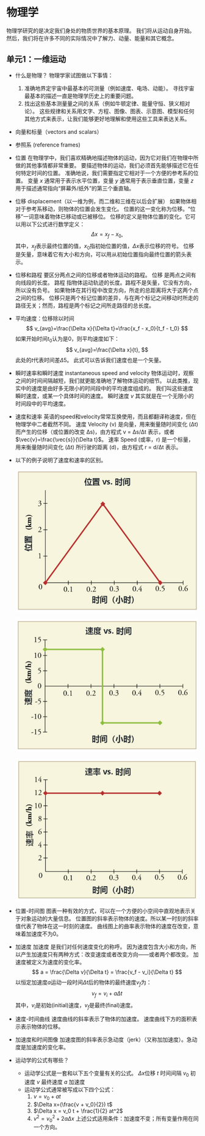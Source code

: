 
# 物理学
物理学研究的是决定我们身处的物质世界的基本原理。
我们将从运动自身开始。
然后，我们将在许多不同的实际情况中了解力、动量、能量和其它概念。

## 单元1：一维运动
* 什么是物理？
  物理学家试图做以下事情：
  1. 准确地界定宇宙中最基本的可测量（例如速度、电场、动能）。
	 寻找宇宙最基本的描述一直是物理学历史上的重要问题。
  2. 找出这些基本测量量之间的关系（例如牛顿定律、能量守恒、狭义相对论）。
	 这些规律和关系用文字、方程、图像、图表、示意图、模型和任何其他方式来表示，让我们能够更好地理解和使用这些工具来表达关系。
	
* 向量和标量（vectors and scalars）

* 参照系 (reference frames)

* 位置
  在物理学中，我们喜欢精确地描述物体的运动，因为它对我们在物理中所做的其他事情都非常重要。
  要描述物体的运动，我们必须首先能够描述它在任何特定时间的位置。
  准确地说，我们需要指定它相对于一个方便的参考系的位置。
  变量 ‍$x$ 通常用于表示水平位置，变量 ‍$y$ 通常用于表示垂直位置，变量 ‍$z$ 用于描述通常指向“屏幕外/纸外”的第三个垂直轴。
  
* 位移 displacement（以一维为例，而二维和三维在以后会扩展）
  如果物体相对于参考系移动，则物体的位置会发生变化。
  位置的这一变化称为位移。“位移”一词意味着物体已移动或已被移位。
  位移的定义是物体位置的变化。它可以用以下公式进行数学定义：
  $$
  \Delta x=x_f - x_0,
  $$
  其中，$x_f$表示最终位置的值，$x_0$指初始位置的值，$\Delta x$表示位移的符号。
  位移是矢量，意味着它有大小和方向，可以用从初始位置指向最终位置的箭头表示。
  
* 位移和路程
  要区分两点之间的位移或者物体运动的路程。
  位移 是两点之间有向线段的长度。
  路程 指物体运动轨迹的长度。路程不是矢量，它没有方向，所以没有负号。
  如果物体在其行程中改变方向，所走的总距离将大于这两个点之间的位移。
  位移只是两个标记位置的差异，与在两个标记之间移动时所走的路径无关；然而，路程是两个标记之间所走路径的总长度。
  
* 平均速度：位移除以时间
  $$
  v_{avg}=\frac{\Delta x}{\Delta t}=\frac{x_f - x_0}{t_f - t_0}
  $$
  如果开始时间$t_0$认为是0，则平均速度如下：
  $$
  v_{avg}=\frac{\Delta x}{t},
  $$
  此处的$t$代表时间差$\Delta 5$。
  此式可以告诉我们速度也是一个矢量。
  
* 瞬时速率和瞬时速度 instantaneous speed and velocity
  物体运动时，观察之间的时间间隔越短，我们就更能准确地了解物体运动的细节。
  以此类推，现实中的速度是由好多无限小的时间段中的平均速度组成的。
  我们叫这些速度 瞬时速度，或某一个具体时间的速度。
  瞬时速度 $v$ 其实就是在一个无限小的时间段中的平均速度。
  
* 速度和速率
  英语的speed和velocity常常互换使用，而且都翻译称速度，但在物理学中二者截然不同。
  速度 Velocity (v) 是向量，用来衡量随时间变化 (Δt) 而产生的位移（或位置的改变 Δs)，由方程式 v = Δs/Δt 表示，或者 $\vec{v}=\frac{\vec{s}}{\Delta t}$。
  速率 Speed (或率，r) 是一个标量，用来衡量随时间变化 (Δt) 所行驶的距离 (d)，由方程式 r = d/Δt 表示。 
  
* 以下的例子说明了速度和速率的区别。

  ![image-20240608170319526](u1一维运动.assets/image-20240608170319526.png)

  ![image-20240608170336481](u1一维运动.assets/image-20240608170336481.png)

  ![image-20240608170349334](u1一维运动.assets/image-20240608170349334.png)

* 位置-时间图
  图表一种有效的方式，可以在一个方便的小空间中直观地表示关于对象运动的大量信息。
  位置图的斜率表示物体的速度。所以某一时刻的斜率值代表了物体在这一时刻的速度。
  曲线图上的曲率表示物体的速度在改变，意味着加速度不为0。

* 加速度
  加速度 是我们对任何速度变化的称呼。
  因为速度包含大小和方向，所以产生加速度只有两种方式：改变速度或者改变方向——或者两个都改变。
  加速度被定义为速度的变化率。
  $$
  a = \frac{\Delta v}{\Delta t} = \frac{v_f - v_i}{\Delta t}
  $$
  以恒定加速度$a$运动一段时间$\Delta t$后的物体的最终速度$v_f$为：
  $$
  v_f = v_i + a \Delta t
  $$
  其中，$v_i$是初始(initial)速度，$v_f$是最终(final)速度。

* 速度-时间曲线
  速度曲线的斜率表示了物体的加速度。
  速度曲线下方的面积表示表示物体的位移。

* 加速度和时间图像
  加速度图的斜率表示急动度（jerk）（又称加加速度）。急动度是加速度的变化率。

* 运动学的公式有哪些？
  * 运动学公式是一套和以下五个变量有关的公式。
	$\Delta x$位移
	$t$ 时间间隔
	$v_0$ 初速度
	$v$ 最终速度
	$a$ 加速度
  * 运动学公式通常被写成以下四个公式：
	1. $v = v_0 + at$
	2. $\Delta x=(\frac{v + v_0}{2}) t$
	3. $\Delta x = v_0 t + \frac{1}{2} at^2$
	4. $v^2 = v_0^2 + 2a\Delta x$
    上述公式适用条件：加速度不变；所有变量作用在同一个方向。
  
  
